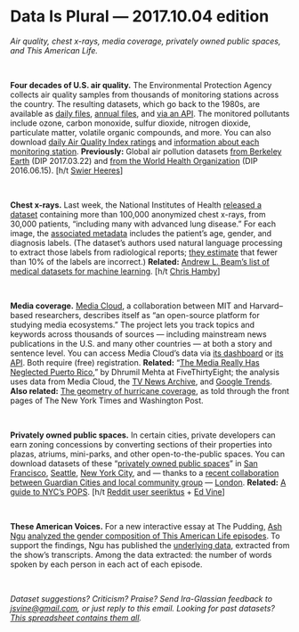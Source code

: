 Data Is Plural — 2017.10.04 edition
===================================

*Air quality, chest x-rays, media coverage, privately owned public spaces, and This American Life.*

&nbsp;

**Four decades of U.S. air quality.** The Environmental Protection Agency collects air quality samples from thousands of monitoring stations across the country. The resulting datasets, which go back to the 1980s, are available as [daily files](https://www.epa.gov/outdoor-air-quality-data/download-daily-data), [annual files](https://aqs.epa.gov/aqsweb/airdata/download_files.html), and [via an API](https://aqs.epa.gov/aqsweb/documents/data_mart_welcome.html). The monitored pollutants include ozone, carbon monoxide, sulfur dioxide, nitrogen dioxide, particulate matter, volatile organic compounds, and more. You can also download [daily Air Quality Index ratings](https://aqs.epa.gov/aqsweb/airdata/download_files.html#AQI) and [information about each monitoring station](https://aqs.epa.gov/aqsweb/airdata/download_files.html#Meta). **Previously:** Global air pollution datasets [from Berkeley Earth](https://tinyletter.com/data-is-plural/letters/data-is-plural-2017-03-22-edition) (DIP 2017.03.22) and [from the World Health Organization](https://tinyletter.com/data-is-plural/letters/data-is-plural-2016-06-15-edition) (DIP 2016.06.15). [h/t [Swier Heeres](https://opendata.stackexchange.com/questions/11750/air-quality-in-all-cities-in-the-usa/11751#11751)]

&nbsp;

**Chest x-rays.** Last week, the National Institutes of Health [released a dataset](https://www.nih.gov/news-events/news-releases/nih-clinical-center-provides-one-largest-publicly-available-chest-x-ray-datasets-scientific-community) containing more than 100,000 anonymized chest x-rays, from 30,000 patients, “including many with advanced lung disease.” For each image, the [associated metadata](https://nihcc.app.box.com/v/ChestXray-NIHCC) includes the patient’s age, gender, and diagnosis labels. (The dataset’s authors used natural language processing to extract those labels from radiological reports; [they estimate](https://nihcc.app.box.com/v/ChestXray-NIHCC/file/220660789610) that fewer than 10% of the labels are incorrect.) **Related:** [Andrew L. Beam’s list of medical datasets for machine learning](https://github.com/beamandrew/medical-data). [h/t [Chris Hamby](https://twitter.com/ChrisDHamby)]

&nbsp;

**Media coverage.** [Media Cloud](https://mediacloud.org/), a collaboration between MIT and Harvard–based researchers, describes itself as “an open-source platform for studying media ecosystems.” The project lets you track topics and keywords across thousands of sources — including mainstream news publications in the U.S. and many other countries — at both a story and sentence level. You can access Media Cloud’s data via [its dashboard](https://dashboard.mediacloud.org/) or [its API](https://github.com/berkmancenter/mediacloud/blob/master/doc/api_2_0_spec/api_2_0_spec.md). Both require (free) registration. **Related:** “[The Media Really Has Neglected Puerto Rico](https://fivethirtyeight.com/features/the-media-really-has-neglected-puerto-rico/),” by Dhrumil Mehta at FiveThirtyEight; the analysis uses data from Media Cloud, the [TV News Archive](https://archive.org/details/tv), and [Google Trends](https://www.google.com/trends/). **Also related:** [The geometry of hurricane coverage](http://www.thefunctionalart.com/2017/09/low-tech-visualization-how-much-space.html), as told through the front pages of The New York Times and Washington Post.

&nbsp;

**Privately owned public spaces.** In certain cities, private developers can earn zoning concessions by converting sections of their properties into plazas, atriums, mini-parks, and other open-to-the-public spaces. You can download datasets of these “[privately owned public spaces](https://en.wikipedia.org/wiki/Privately_owned_public_space)” in [San Francisco](https://data.sfgov.org/Culture-and-Recreation/Privately-Owned-Public-Open-Spaces/65ik-7wqd), [Seattle](https://data.seattle.gov/Community/Privately-Owned-Public-Spaces-Map/52gz-md6f), [New York City](https://nycopendata.socrata.com/Housing-Development/Privately-Owned-Public-Spaces/fum3-ejky), and — thanks to a [recent collaboration between Guardian Cities and local community group](https://www.theguardian.com/cities/2017/jul/24/pseudo-public-space-explore-data-what-missing) — [London](https://data.london.gov.uk/dataset/privately-owned-public-spaces). **Related:** [A guide to NYC’s POPS](https://apops.mas.org/find-a-pops/). [h/t [Reddit user seeriktus](https://www.reddit.com/r/datasets/comments/72j3vw/dataset_london_privatelyowned_public_spaces_gigl/) + [Ed Vine](https://www.linkedin.com/in/ed-vine-a480347/)]

&nbsp;

**These American Voices.** For a new interactive essay at The Pudding, [Ash Ngu](http://stanford.edu/~ashngu/cgi-bin/) [analyzed the gender composition of This American Life episodes](https://pudding.cool/2017/09/this-american-life/). To support the findings, Ngu has published the [underlying data](https://docs.google.com/spreadsheets/d/1KpGZzeBawsGsiYHhFgCkHFSImFlS2sdWFI4pnpUWdLQ/edit#gid=0), extracted from the show’s transcripts. Among the data extracted: the number of words spoken by each person in each act of each episode.

&nbsp;

*Dataset suggestions? Criticism? Praise? Send Ira-Glassian feedback to <jsvine@gmail.com>, or just reply to this email. Looking for past datasets? [This spreadsheet contains them all](https://docs.google.com/spreadsheets/d/1wZhPLMCHKJvwOkP4juclhjFgqIY8fQFMemwKL2c64vk).*
